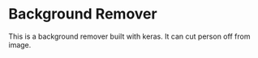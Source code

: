 # Background Remover

This is a background remover built with keras. It can cut person off from image.
